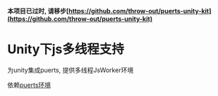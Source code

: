 **本项目已过时, 请移步[https://github.com/throw-out/puerts-unity-kit](https://github.com/throw-out/puerts-unity-kit)**

# Unity下js多线程支持

为unity集成puerts, 提供多线程JsWorker环境

依赖[puerts环境](https://github.com/Tencent/puerts/tree/master/unity/Assets)
